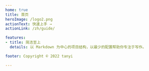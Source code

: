 ```yaml
---
home: true
title: 首页
heroImage: /logo2.png
actionText: 快速上手 →
actionLink: /zh/guide/

features:
- title: 简洁至上
  details: 以 Markdown 为中心的项目结构，以最少的配置帮助你专注于写作。

footer: Copyright © 2022 tanyi

---
```

